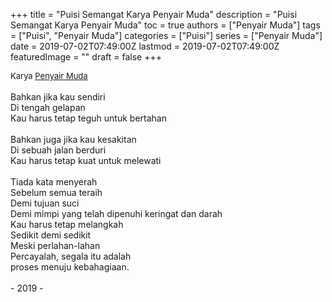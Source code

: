 +++
title = "Puisi Semangat Karya Penyair Muda"
description = "Puisi Semangat Karya Penyair Muda"
toc = true
authors = ["Penyair Muda"]
tags = ["Puisi", "Penyair Muda"]
categories = ["Puisi"]
series = ["Penyair Muda"]
date = 2019-07-02T07:49:00Z
lastmod = 2019-07-02T07:49:00Z
featuredImage = ""
draft = false
+++

<div style="text-align: justify;">
<div style="font-size: small;">Karya <a href="/authors/penyair-muda/" target="_blank">Penyair Muda</a></div><br />
Bahkan jika kau sendiri<br />Di tengah gelapan<br />Kau harus tetap teguh untuk bertahan<br /><br />Bahkan juga jika kau kesakitan<br />Di sebuah jalan berduri<br />Kau harus tetap kuat untuk melewati<br /><br />Tiada kata menyerah<br />Sebelum semua teraih<br />Demi tujuan suci<br />Demi mimpi yang telah dipenuhi keringat dan darah<br />Kau harus tetap melangkah<br />Sedikit demi sedikit<br />Meski perlahan-lahan<br />Percayalah, segala itu adalah<br />proses menuju kebahagiaan.<br /><br />- 2019 -</div>
